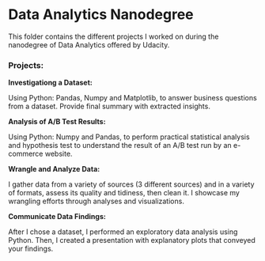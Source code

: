 # Data Analytics Nanodegree

This folder contains the different projects I worked on during the nanodegree of Data Analytics offered by Udacity.

### Projects:

**Investigationg a Dataset:**

Using Python: Pandas, Numpy and Matplotlib, to answer business questions from a dataset. Provide final summary with extracted insights.

**Analysis of A/B Test Results:** 

Using Python: Numpy and Pandas, to perform practical statistical analysis and hypothesis test to understand the result of an A/B test run by an e-commerce website. 

**Wrangle and Analyze Data:**

I gather data from a variety of sources (3 different sources) and in a variety of formats, assess its quality and tidiness, then clean it. I showcase my wrangling efforts through analyses and visualizations.

**Communicate Data Findings:**

After I chose a dataset, I performed an exploratory data analysis using Python. Then, I created a presentation with explanatory plots that conveyed your findings.



